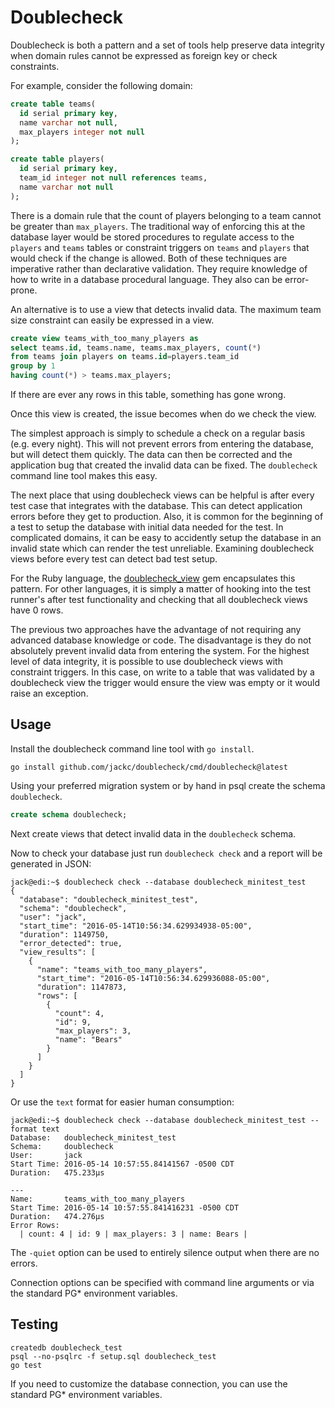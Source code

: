 # Doublecheck

Doublecheck is both a pattern and a set of tools help preserve data integrity
when domain rules cannot be expressed as foreign key or check constraints.

For example, consider the following domain:

```sql
create table teams(
  id serial primary key,
  name varchar not null,
  max_players integer not null
);

create table players(
  id serial primary key,
  team_id integer not null references teams,
  name varchar not null
);
```

There is a domain rule that the count of players belonging to a team cannot be
greater than `max_players`. The traditional way of enforcing this at the
database layer would be stored procedures to regulate access to the `players`
and `teams` tables or constraint triggers on `teams` and `players` that would
check if the change is allowed. Both of these techniques are imperative rather
than declarative validation. They require knowledge of how to write in a
database procedural language. They also can be error-prone.

An alternative is to use a view that detects invalid data. The maximum team size
constraint can easily be expressed in a view.

```sql
create view teams_with_too_many_players as
select teams.id, teams.name, teams.max_players, count(*)
from teams join players on teams.id=players.team_id
group by 1
having count(*) > teams.max_players;
```

If there are ever any rows in this table, something has gone wrong.

Once this view is created, the issue becomes when do we check the view.

The simplest approach is simply to schedule a check on a regular basis (e.g.
every night). This will not prevent errors from entering the database, but will
detect them quickly. The data can then be corrected and the application bug that
created the invalid data can be fixed. The `doublecheck` command line tool makes
this easy.

The next place that using doublecheck views can be helpful is after every
test case that integrates with the database. This can detect application errors
before they get to production. Also, it is common for the beginning of a test to
setup the database with initial data needed for the test. In complicated
domains, it can be easy to accidently setup the database in an invalid state
which can render the test unreliable. Examining doublecheck views before every
test can detect bad test setup.

For the Ruby language, the
[doublecheck_view](https://github.com/jackc/doublecheck_view) gem encapsulates
this pattern. For other languages, it is simply a matter of hooking into the
test runner's after test functionality and checking that all doublecheck views
have 0 rows.

The previous two approaches have the advantage of not requiring any advanced
database knowledge or code. The disadvantage is they do not absolutely prevent
invalid data from entering the system. For the highest level of data integrity,
it is possible to use doublecheck views with constraint triggers. In this case,
on write to a table that was validated by a doublecheck view the trigger would
ensure the view was empty or it would raise an exception.

## Usage

Install the doublecheck command line tool with `go install`.

```
go install github.com/jackc/doublecheck/cmd/doublecheck@latest
```

Using your preferred migration system or by hand in psql create the schema
`doublecheck`.

```sql
create schema doublecheck;
```

Next create views that detect invalid data in the `doublecheck` schema.

Now to check your database just run `doublecheck check` and a report will be generated in JSON:

```
jack@edi:~$ doublecheck check --database doublecheck_minitest_test
{
  "database": "doublecheck_minitest_test",
  "schema": "doublecheck",
  "user": "jack",
  "start_time": "2016-05-14T10:56:34.629934938-05:00",
  "duration": 1149750,
  "error_detected": true,
  "view_results": [
    {
      "name": "teams_with_too_many_players",
      "start_time": "2016-05-14T10:56:34.629936088-05:00",
      "duration": 1147873,
      "rows": [
        {
          "count": 4,
          "id": 9,
          "max_players": 3,
          "name": "Bears"
        }
      ]
    }
  ]
}
```

Or use the `text` format for easier human consumption:

```
jack@edi:~$ doublecheck check --database doublecheck_minitest_test --format text
Database:   doublecheck_minitest_test
Schema:     doublecheck
User:       jack
Start Time: 2016-05-14 10:57:55.84141567 -0500 CDT
Duration:   475.233µs

---
Name:       teams_with_too_many_players
Start Time: 2016-05-14 10:57:55.841416231 -0500 CDT
Duration:   474.276µs
Error Rows:
  | count: 4 | id: 9 | max_players: 3 | name: Bears |
```

The `-quiet` option can be used to entirely silence output when there are no errors.

Connection options can be specified with command line arguments or via the
standard PG* environment variables.

## Testing

```
createdb doublecheck_test
psql --no-psqlrc -f setup.sql doublecheck_test
go test
```

If you need to customize the database connection, you can use the standard PG* environment variables.
